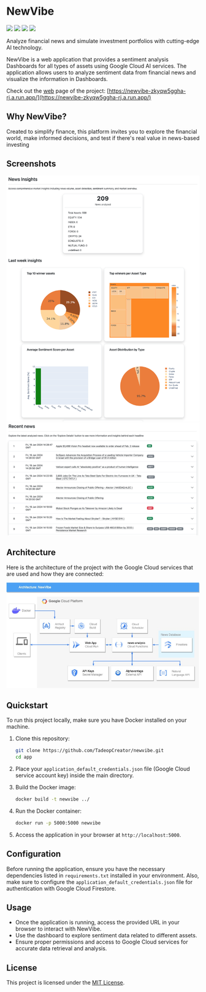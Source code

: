 # NewVibe

[<img src="https://img.shields.io/badge/Flask-000000?style=for-the-badge&logo=flask&logoColor=white"/>](https://flask.palletsprojects.com/en/) [<img src="https://img.shields.io/badge/Docker-2CA5E0?style=for-the-badge&logo=docker&logoColor=white"/>](https://hub.docker.com/r/tadeop/financial-news-dashboard)
[<img src="https://img.shields.io/badge/Google_Cloud-4285F4?style=for-the-badge&logo=google-cloud&logoColor=white"/>](https://img.shields.io/badge/Google_Cloud-4285F4?style=for-the-badge&logo=google-cloud&logoColor=white)
[<img src="https://img.shields.io/badge/LinkedIn-0077B5?style=for-the-badge&logo=linkedin&logoColor=white"/>](https://www.linkedin.com/in/tadeo-deluca/)

Analyze financial news and simulate investment portfolios with cutting-edge AI technology.

NewVibe is a web application that provides a sentiment analysis Dashboards for all types of assets using Google Cloud AI services. The application allows users to analyze sentiment data from financial news and visualize the information in Dashboards.

Check out the [web](https://newvibe-zkyqw5ggha-rj.a.run.app/) page of the project: [https://newvibe-zkyqw5ggha-rj.a.run.app/](https://newvibe-zkyqw5ggha-rj.a.run.app/)

## Why NewVibe?

Created to simplify finance, this platform invites you to explore the financial world, make informed decisions, and test if there's real value in news-based investing

## Screenshots

<div align="center">
  <img src="images/Screen Shot 2024-01-20 at 23.23.55.png" alt="Financial News Dashboard Screenshot 1">
</div>

<div align="center">
  <img src="images/Screen Shot 2024-01-20 at 23.24.15.png" alt="Financial News Dashboard Screenshot 2">
</div>

## Architecture

Here is the architecture of the project with the Google Cloud services that are used and how they are connected:

<div align="center">
  <img src="app/static/stocks-dashboard-flow.jpg" alt="Financial News Analysis Architecture">
</div>

## Quickstart

To run this project locally, make sure you have Docker installed on your machine.

1. Clone this repository:

    ```bash
    git clone https://github.com/TadeopCreator/newvibe.git
    cd app
    ```

2. Place your `application_default_credentials.json` file (Google Cloud service account key) inside the main directory.

3. Build the Docker image:

    ```bash
    docker build -t newvibe ../
    ```

4. Run the Docker container:

    ```bash
    docker run -p 5000:5000 newvibe
    ```

5. Access the application in your browser at `http://localhost:5000`.

## Configuration

Before running the application, ensure you have the necessary dependencies listed in `requirements.txt` installed in your environment. Also, make sure to configure the `application_default_credentials.json` file for authentication with Google Cloud Firestore.

## Usage

- Once the application is running, access the provided URL in your browser to interact with NewVibe.
- Use the dashboard to explore sentiment data related to different assets.
- Ensure proper permissions and access to Google Cloud services for accurate data retrieval and analysis.

## License

This project is licensed under the [MIT License](LICENSE).
